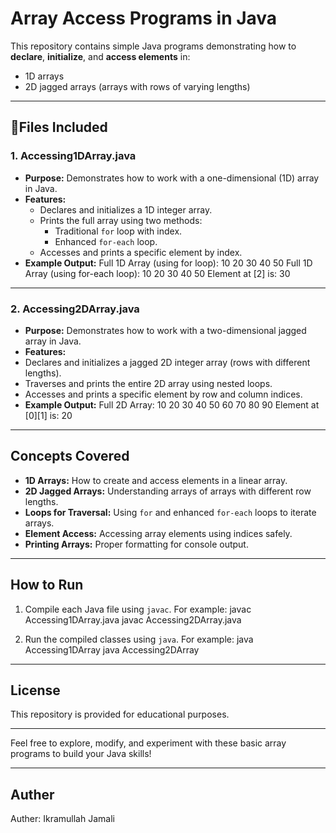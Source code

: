 # Array Access Programs in Java

This repository contains simple Java programs demonstrating how to **declare**, **initialize**, and **access elements** in:

- 1D arrays
- 2D jagged arrays (arrays with rows of varying lengths)

---

## 📁Files Included

### 1. Accessing1DArray.java

- **Purpose:** Demonstrates how to work with a one-dimensional (1D) array in Java.
- **Features:**
  - Declares and initializes a 1D integer array.
  - Prints the full array using two methods:
    - Traditional `for` loop with index.
    - Enhanced `for-each` loop.
  - Accesses and prints a specific element by index.
- **Example Output:**
Full 1D Array (using for loop):
10 20 30 40 50
Full 1D Array (using for-each loop):
10 20 30 40 50
Element at [2] is: 30

---

### 2. Accessing2DArray.java

- **Purpose:** Demonstrates how to work with a two-dimensional jagged array in Java.
- **Features:**
- Declares and initializes a jagged 2D integer array (rows with different lengths).
- Traverses and prints the entire 2D array using nested loops.
- Accesses and prints a specific element by row and column indices.
- **Example Output:**
Full 2D Array:
10 20 30 40
50 60
70 80 90
Element at [0][1] is: 20

---

## Concepts Covered

- **1D Arrays:** How to create and access elements in a linear array.
- **2D Jagged Arrays:** Understanding arrays of arrays with different row lengths.
- **Loops for Traversal:** Using `for` and enhanced `for-each` loops to iterate arrays.
- **Element Access:** Accessing array elements using indices safely.
- **Printing Arrays:** Proper formatting for console output.

---

## How to Run

1. Compile each Java file using `javac`. For example:
javac Accessing1DArray.java
javac Accessing2DArray.java

2. Run the compiled classes using `java`. For example:
java Accessing1DArray
java Accessing2DArray

---

## License

This repository is provided for educational purposes.

---

Feel free to explore, modify, and experiment with these basic array programs to build your Java skills!

---

## Auther
Auther: Ikramullah Jamali
